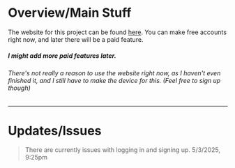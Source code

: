 # Overview/Main Stuff
The website for this project can be found [here](https://ai-audio-hub.web.app/ "AI Audio Hub Signup/Log in Page").
You can make free accounts right now, and later there will be a paid feature.
##### *I might add more paid features later.*

###### *There's not really a reason to use the website right now, as I haven't even finished it, and I still have to make the device for this. (Feel free to sign up though)*

------------------------------

# Updates/Issues
> There are currently issues with logging in and signing up.
>   5/3/2025, 9:25pm
